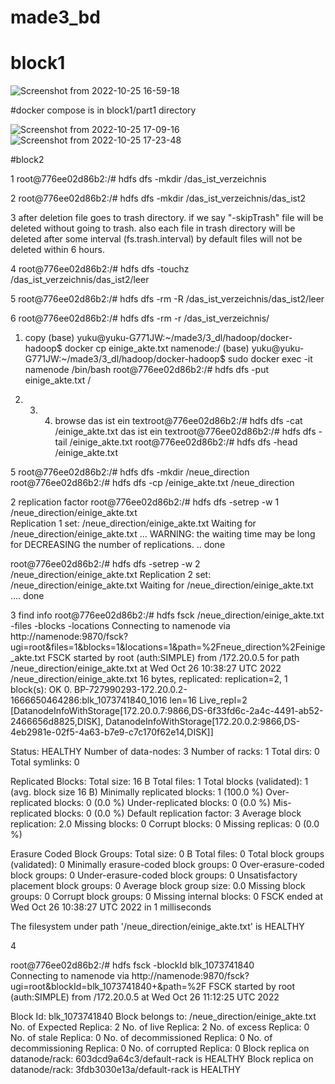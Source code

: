 # made3_bd

# block1 
![Screenshot from 2022-10-25 16-59-18](https://user-images.githubusercontent.com/101146022/198083343-a3a80a0e-d80c-40b7-a3f9-48d656cdb03f.png)

#docker compose is in block1/part1 directory

![Screenshot from 2022-10-25 17-09-16](https://user-images.githubusercontent.com/101146022/198083584-906e6b5c-fdd7-4f00-8183-6e1eb72a5ef7.png)
![Screenshot from 2022-10-25 17-23-48](https://user-images.githubusercontent.com/101146022/198083601-b092aed6-7350-4682-8c49-3a9673a5361f.png)

#block2


1
root@776ee02d86b2:/# hdfs dfs -mkdir /das_ist_verzeichnis

2
root@776ee02d86b2:/# hdfs dfs -mkdir /das_ist_verzeichnis/das_ist2

3
after deletion file goes to trash directory.
if we say "-skipTrash" file will be deleted without going to trash.
also each file in trash directory will be deleted after some interval (fs.trash.interval)
by default files will not be deleted within 6 hours.

4
root@776ee02d86b2:/# hdfs dfs -touchz /das_ist_verzeichnis/das_ist2/leer

5
root@776ee02d86b2:/# hdfs dfs -rm -R /das_ist_verzeichnis/das_ist2/leer

6
root@776ee02d86b2:/# hdfs dfs -rm -r /das_ist_verzeichnis/ 



1. copy
(base) yuku@yuku-G771JW:~/made3/3_dl/hadoop/docker-hadoop$ docker cp einige_akte.txt namenode:/
(base) yuku@yuku-G771JW:~/made3/3_dl/hadoop/docker-hadoop$ sudo docker exec -it namenode /bin/bash
root@776ee02d86b2:/# hdfs dfs -put einige_akte.txt /

2. 3. 4. browse
das ist ein textroot@776ee02d86b2:/# hdfs dfs -cat /einige_akte.txt
das ist ein textroot@776ee02d86b2:/# hdfs dfs -tail /einige_akte.txt
root@776ee02d86b2:/# hdfs dfs -head /einige_akte.txt  

5
root@776ee02d86b2:/# hdfs dfs -mkdir /neue_direction
root@776ee02d86b2:/# hdfs dfs -cp /einige_akte.txt /neue_direction

2 replication factor
root@776ee02d86b2:/# hdfs dfs -setrep -w 1  /neue_direction/einige_akte.txt                
Replication 1 set: /neue_direction/einige_akte.txt
Waiting for /neue_direction/einige_akte.txt ...
WARNING: the waiting time may be long for DECREASING the number of replications.
.. done

root@776ee02d86b2:/# hdfs dfs -setrep -w 2  /neue_direction/einige_akte.txt
Replication 2 set: /neue_direction/einige_akte.txt
Waiting for /neue_direction/einige_akte.txt .... done

3 find info 
root@776ee02d86b2:/# hdfs fsck  /neue_direction/einige_akte.txt -files -blocks -locations
Connecting to namenode via http://namenode:9870/fsck?ugi=root&files=1&blocks=1&locations=1&path=%2Fneue_direction%2Feinige_akte.txt
FSCK started by root (auth:SIMPLE) from /172.20.0.5 for path /neue_direction/einige_akte.txt at Wed Oct 26 10:38:27 UTC 2022
/neue_direction/einige_akte.txt 16 bytes, replicated: replication=2, 1 block(s):  OK
0. BP-727990293-172.20.0.2-1666650464286:blk_1073741840_1016 len=16 Live_repl=2  
[DatanodeInfoWithStorage[172.20.0.7:9866,DS-6f33fd6c-2a4c-4491-ab52-2466656d8825,DISK], DatanodeInfoWithStorage[172.20.0.2:9866,DS-4eb2981e-02f5-4a63-b7e9-c7c170f62e14,DISK]]


Status: HEALTHY
 Number of data-nodes:	3
 Number of racks:		1
 Total dirs:			0
 Total symlinks:		0

Replicated Blocks:
 Total size:	16 B
 Total files:	1
 Total blocks (validated):	1 (avg. block size 16 B)
 Minimally replicated blocks:	1 (100.0 %)
 Over-replicated blocks:	0 (0.0 %)
 Under-replicated blocks:	0 (0.0 %)
 Mis-replicated blocks:		0 (0.0 %)
 Default replication factor:	3
 Average block replication:	2.0
 Missing blocks:		0
 Corrupt blocks:		0
 Missing replicas:		0 (0.0 %)

Erasure Coded Block Groups:
 Total size:	0 B
 Total files:	0
 Total block groups (validated):	0
 Minimally erasure-coded block groups:	0
 Over-erasure-coded block groups:	0
 Under-erasure-coded block groups:	0
 Unsatisfactory placement block groups:	0
 Average block group size:	0.0
 Missing block groups:		0
 Corrupt block groups:		0
 Missing internal blocks:	0
FSCK ended at Wed Oct 26 10:38:27 UTC 2022 in 1 milliseconds


The filesystem under path '/neue_direction/einige_akte.txt' is HEALTHY

4 

root@776ee02d86b2:/# hdfs fsck -blockId blk_1073741840     
Connecting to namenode via http://namenode:9870/fsck?ugi=root&blockId=blk_1073741840+&path=%2F
FSCK started by root (auth:SIMPLE) from /172.20.0.5 at Wed Oct 26 11:12:25 UTC 2022

Block Id: blk_1073741840
Block belongs to: /neue_direction/einige_akte.txt
No. of Expected Replica: 2
No. of live Replica: 2
No. of excess Replica: 0
No. of stale Replica: 0
No. of decommissioned Replica: 0
No. of decommissioning Replica: 0
No. of corrupted Replica: 0
Block replica on datanode/rack: 603dcd9a64c3/default-rack is HEALTHY
Block replica on datanode/rack: 3fdb3030e13a/default-rack is HEALTHY
